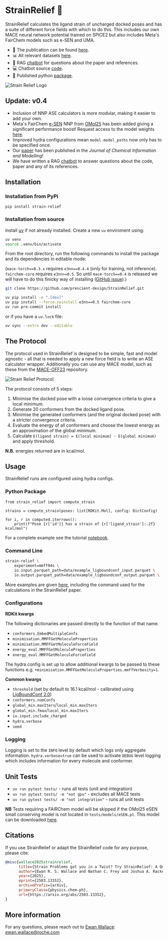 # StrainRelief 💊
StrainRelief calculates the ligand strain of uncharged docked poses and has a suite of different force fields with which to do this. This includes our own MACE neural network potential trained on SPICE2 but also includes Meta's FairChem models such as e-SEN and UMA.

- 📄 The publication can be found [here](https://pubs.acs.org/doi/10.1021/acs.jcim.5c00586).
- 📊 All relevant datasets [here](https://huggingface.co/datasets/erwallace/LigBoundConf2.0).
- 💬 RAG [chatbot](https://strain-relief.streamlit.app/) for questions about the paper and references.
- 💻 Chatbot source [code](https://github.com/erwallace/paper_query).
- 🐍 Published python [package](https://pypi.org/project/strain-relief/).

![Strain Relief Logo](assets/strain_relief_logo.png)

## Update: v0.4
- Inclusion of NNP ASE calculators is more modular, making it easier to add your own.
- Meta's FairChem [e-SEN](https://arxiv.org/html/2502.12147v1) NNP from [OMol25](https://arxiv.org/abs/2505.08762) has been added giving a significant performance boost! Request access to the model weights [here](https://huggingface.co/facebook/OMol25).
- Improved hydra configurations mean `model.model_paths` now only has to be specified once.
- Our [paper](https://pubs.acs.org/doi/10.1021/acs.jcim.5c00586) has been published in the *Journal of Chemical Information and Modelling*!
- We have written a RAG [chatbot](https://strain-relief.streamlit.app/) to answer questions about the code, paper and any of its references.

## Installation

### Installation from PyPi

```
pip install strain-relief
```

### Installation from source

Install [uv](https://docs.astral.sh/uv/getting-started/installation/) if not already installed. Create a new `uv` enviroment using:

```bash
uv venv
source .venv/bin/activate
```

From the root directory, run the following commands to install the package and its dependencies in editable mode:

(`mace-torch==0.3.x` requires `e3nn==0.4.4` (only for training, not inference). `fairchem-core` requires `e3nn>=0.5`. So until `mace-torch==0.4` is released we will have to do this finicky way of installing ([GitHub issue](https://github.com/ACEsuit/mace/issues/555)).)

```bash
git clone https://github.com/prescient-design/StrainRelief.git

uv pip install -e ".[dev]"
uv pip install --force-reinstall e3nn==0.5 fairchem-core
uv run pre-commit install
```

or if you have a `uv.lock` file:

```bash
uv sync --extra dev --editable
```

## The Protocol

The protocol used in StrainRelief is designed to be simple, fast and model agnostic - all that is needed to apply a new force field is to write an ASE calculator wrapper. Additionally you can use any MACE model, such as these from the [MACE-OFF23](https://github.com/ACEsuit/mace-off/tree/main/mace_off23) repository.

![Strain Relief Protocol](assets/strain_relief_protocol.png)

The protocol consists of 5 steps:

1. Minimise the docked pose with a loose convergence criteria to give a local minimum.
2. Generate 20 conformers from the docked ligand pose.
3. Minimise the generated conformers (and the original docked pose) with a stricter convergence criteria.
4. Evaluate the energy of all conformers and choose the lowest energy as an approximation of the global minimum.
5. Calculate `E(ligand strain) = E(local minimum) - E(global minimum)` and apply threshold.

**N.B.** energies returned are in kcal/mol.

## Usage

StrainRelief runs are configured using hydra configs.

### Python Package

```
from strain_relief import compute_strain

strains = compute_strain(poses: list[RDKit.Mol], config: DictConfig)

for i, r in computed.iterrows():
    print(f"Pose {r['id']} has a strain of {r['ligand_strain']:.2f} kcal/mol")
```
For a complete example see the tutorial [notebook](./examples/tutorial.ipynb).

### Command Line

```bash
strain-relief \
    experiment=mmff94s \
    io.input.parquet_path=data/example_ligboundconf_input.parquet \
    io.output.parquet_path=data/example_ligboundconf_output.parquet \
```

More examples are given [here](./examples/examples.sh), including the command used for the calculations in the StrainRelief paper.

### Configurations

**RDKit kwargs**

The following dictionaries are passed directly to the function of that name.
- `conformers.EmbedMultipleConfs`
- `minimisation.MMFFGetMoleculeProperties`
- `minimisation.MMFFGetMoleculeForceField`
- `energy_eval.MMFFGetMoleculeProperties`
- `energy_eval.MMFFGetMoleculeForceField`

The hydra config is set up to allow additional kwargs to be passed to these functions e.g. `+minimisation.MMFFGetMoleculeProperties.mmffVerbosity=1`.

**Common kwargs**
- `threshold` (set by default to 16.1 kcal/mol - calibrated using [LigBoundConf 2.0](https://huggingface.co/datasets/erwallace/LigBoundConf2.0))
- `conformers.numConfs`
- `global_min.maxIters`/`local_min.maxIters`
- `global_min.fmax`/`local_min.maxIters`
- `io.input.include_charged`
- `hydra.verbose`
- `seed`

### Logging

Logging is set to the `INFO` level by default which logs only aggregate information. `hydra.verbose=true` can be used to activate `DEBUG` level logging which includes information for every molecule and conformer.

## Unit Tests
- `uv run pytest tests/` - runs all tests (unit and integration)
- `uv run pytest tests/ -m "not gpu"` - excludes all MACE tests
- `uv run pytest tests/ -m "not integration"` - runs all unit tests

**NB** Tests requiring a FAIRChem model will be skipped if the OMol25 eSEN small conserving model is not located in `tests/models/eSEN.pt`. This model can be downloaded [here](https://huggingface.co/facebook/OMol25).

## Citations
If you use StrainRelief or adapt the StrainRelief code for any purpose, please cite:

```bibtex
@misc{wallace2025strainrelief,
      title={Strain Problems got you in a Twist? Try StrainRelief: A Quantum-Accurate Tool for Ligand Strain Calculations},
      author={Ewan R. S. Wallace and Nathan C. Frey and Joshua A. Rackers},
      year={2025},
      eprint={2503.13352},
      archivePrefix={arXiv},
      primaryClass={physics.chem-ph},
      url={https://arxiv.org/abs/2503.13352},
}
```

## More information
For any questions, please reach out to [Ewan Wallace](https://www.linkedin.com/in/ewan-wallace-82297318a/): ewan.wallace@roche.com
